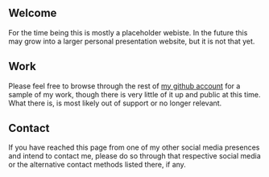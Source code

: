 ## Welcome

For the time being this is mostly a placeholder webiste. In the future this may grow into a larger personal presentation website, but it is not that yet.

## Work

Please feel free to browse through the rest of [my github account](https://github.com/dralom) for a sample of my work, though there is very little of it up and public at this time. What there is, is most likely out of support or no longer relevant.

## Contact

If you have reached this page from one of my other social media presences and intend to contact me, please do so through that respective social media or the alternative contact methods listed there, if any. 